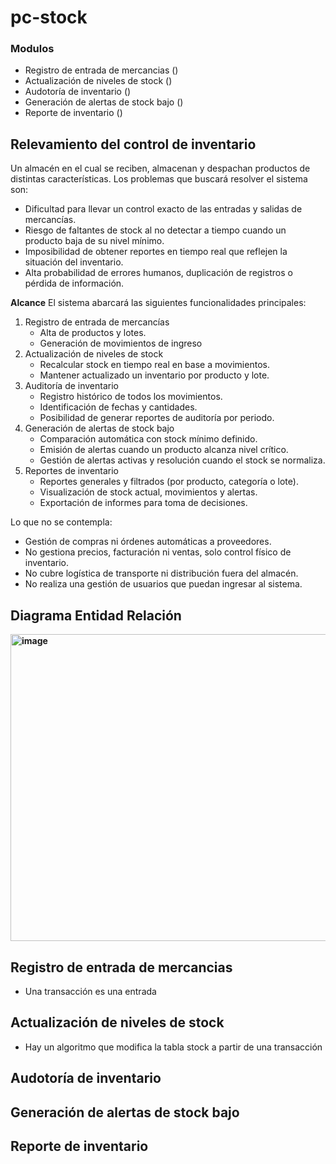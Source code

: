 # pc-stock

### Modulos
- Registro de entrada de mercancias ()
- Actualización de niveles de stock () 
- Audotoría de inventario ()
- Generación de alertas de stock bajo ()
- Reporte de inventario ()

## Relevamiento del control de inventario
Un almacén en el cual se reciben, almacenan y despachan productos de distintas características. 
Los problemas que buscará resolver el sistema son:
- Dificultad para llevar un control exacto de las entradas y salidas de mercancías.
- Riesgo de faltantes de stock al no detectar a tiempo cuando un producto baja de su nivel mínimo.
- Imposibilidad de obtener reportes en tiempo real que reflejen la situación del inventario.
- Alta probabilidad de errores humanos, duplicación de registros o pérdida de información.

 **Alcance**
El sistema abarcará las siguientes funcionalidades principales:
1. Registro de entrada de mercancías
   - Alta de productos y lotes.
   - Generación de movimientos de ingreso
2. Actualización de niveles de stock
   - Recalcular stock en tiempo real en base a movimientos.
   - Mantener actualizado un inventario por producto y lote.
3. Auditoría de inventario
   - Registro histórico de todos los movimientos.
   - Identificación de fechas y cantidades.
   - Posibilidad de generar reportes de auditoría por periodo.
4. Generación de alertas de stock bajo
   - Comparación automática con stock mínimo definido.
   - Emisión de alertas cuando un producto alcanza nivel crítico.
   - Gestión de alertas activas y resolución cuando el stock se normaliza.
5. Reportes de inventario
   - Reportes generales y filtrados (por producto, categoría o lote).
   - Visualización de stock actual, movimientos y alertas.
   - Exportación de informes para toma de decisiones.

Lo que no se contempla:
- Gestión de compras ni órdenes automáticas a proveedores.
- No gestiona precios, facturación ni ventas, solo control físico de inventario.
- No cubre logística de transporte ni distribución fuera del almacén.
- No realiza una gestión de usuarios que puedan ingresar al sistema.

## Diagrama Entidad Relación
**<img width="1045" height="491" alt="image" src="https://github.com/user-attachments/assets/b936f6cf-107e-4fb9-8868-8057b3e34467" />**

## Registro de entrada de mercancias
 - Una transacción es una entrada
## Actualización de niveles de stock
 - Hay un algoritmo que modifica la tabla stock a partir de una transacción
## Audotoría de inventario
## Generación de alertas de stock bajo 
## Reporte de inventario




 
